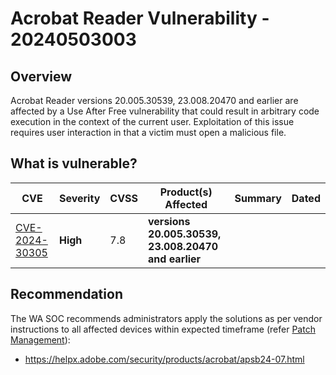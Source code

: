 # Acrobat Reader Vulnerability - 20240503003

## Overview

Acrobat Reader versions 20.005.30539, 23.008.20470 and earlier are affected by a Use After Free vulnerability that could result in arbitrary code execution in the context of the current user. Exploitation of this issue requires user interaction in that a victim must open a malicious file.

## What is vulnerable?

| CVE                                                          | Severity | CVSS | Product(s) Affected                                 | Summary | Dated |
| ------------------------------------------------------------ | -------- | ---- | --------------------------------------------------- | ------- | ----- |
| [CVE-2024-30305](https://www.tenable.com/cve/CVE-2024-30305) | **High** | 7.8  | **versions 20.005.30539, 23.008.20470 and earlier** |         |       |

## Recommendation

The WA SOC recommends administrators apply the solutions as per vendor instructions to all affected devices within expected timeframe (refer [Patch Management](../guidelines/patch-management.md)):

- https://helpx.adobe.com/security/products/acrobat/apsb24-07.html
